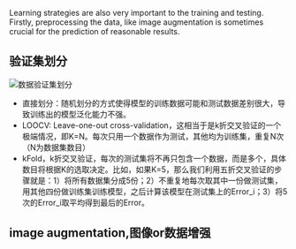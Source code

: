 Learning strategies are also very important to the training and testing. Firstly, preprocessing the data, like image augmentation is sometimes crucial for the prediction of reasonable results.


## 验证集划分
![数据验证集划分](https://user-images.githubusercontent.com/42667259/91734531-5539ae80-ebab-11ea-8d29-71632e3be6a7.png)  
- 直接划分：随机划分的方式使得模型的训练数据可能和测试数据差别很大，导致训练出的模型泛化能力不强。  
- LOOCV: Leave-one-out cross-validation，这相当于是k折交叉验证的一个极端情况，即K=N。每次只用一个数据作为测试，其他均为训练集，重复N次（N为数据集数目）  
- kFold，k折交叉验证，每次的测试集将不再只包含一个数据，而是多个，具体数目将根据K的选取决定。比如，如果K=5，那么我们利用五折交叉验证的步骤就是：1）将所有数据集分成5份；2）不重复地每次取其中一份做测试集，用其他四份做训练集训练模型，之后计算该模型在测试集上的Error_i；3）将5次的Error_i取平均得到最后的Error。

## image augmentation,图像or数据增强
